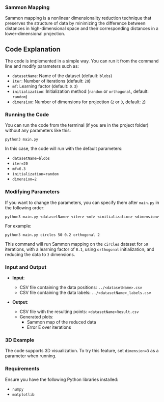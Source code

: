 ### Sammon Mapping

Sammon mapping is a nonlinear dimensionality reduction technique that preserves the structure of data by minimizing the difference between distances in high-dimensional space and their corresponding distances in a lower-dimensional projection.

## Code Explanation

The code is implemented in a simple way. You can run it from the command line and modify parameters such as:

- `datasetName`: Name of the dataset (default: `blobs`)
- `iter`: Number of iterations (default: `20`)
- `mf`: Learning factor (default: `0.3`)
- `initialization`: Initialization method (`random` or `orthogonal`, default: `random`)
- `dimension`: Number of dimensions for projection (`2` or `3`, default: `2`)

### Running the Code

You can run the code from the terminal (if you are in the project folder) without any parameters like this:

```
python3 main.py
```

In this case, the code will run with the default parameters:
- `datasetName=blobs`
- `iter=20`
- `mf=0.3`
- `initialization=random`
- `dimension=2`

### Modifying Parameters

If you want to change the parameters, you can specify them after `main.py` in the following order:

```
python3 main.py <datasetName> <iter> <mf> <initialization> <dimension>
```
For example:
```
python3 main.py circles 50 0.2 orthogonal 2
```

This command will run Sammon mapping on the `circles` dataset for `50` iterations, with a learning factor of `0.1`, using `orthogonal` initialization, and reducing the data to `3` dimensions.

### Input and Output

- **Input**:
  - CSV file containing the data positions: `../<datasetName>.csv`
  - CSV file containing the data labels: `../<datasetName>_labels.csv`

- **Output**:
  - CSV file with the resulting points: `<datasetName>Result.csv`
  - Generated plots:
    - Sammon map of the reduced data
    - Error E over iterations

### 3D Example

The code supports 3D visualization. To try this feature, set `dimension=3` as a parameter when running.

### Requirements

Ensure you have the following Python libraries installed:

- `numpy`
- `matplotlib`


